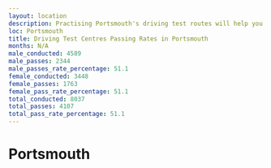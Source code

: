 ```yaml
---
layout: location
description: Practising Portsmouth's driving test routes will help you become more confident in your gear-changing abilities.
loc: Portsmouth
title: Driving Test Centres Passing Rates in Portsmouth
months: N/A
male_conducted: 4589
male_passes: 2344
male_passes_rate_percentage: 51.1
female_conducted: 3448
female_passes: 1763
female_pass_rate_percentage: 51.1
total_conducted: 8037
total_passes: 4107
total_pass_rate_percentage: 51.1
---
```


# Portsmouth
